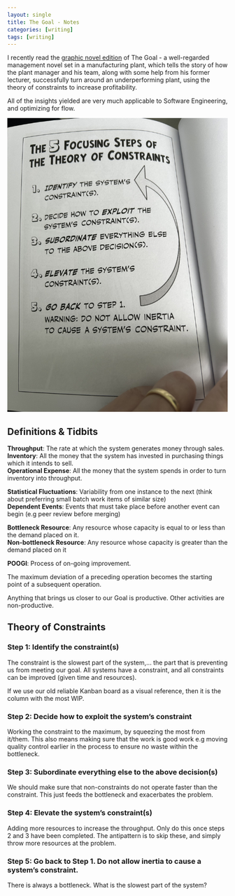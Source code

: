 ```yaml
---
layout: single
title: The Goal - Notes 
categories: [writing]
tags: [writing]
---
```


I recently read the [graphic novel edition](https://www.amazon.co.uk/Goal-Business-Graphic-Novel/dp/0884272079) of The Goal - a well-regarded management novel set in a 
manufacturing plant, which tells the story of how the plant manager and his team, along with some help from his former lecturer, successfully turn around an 
underperforming plant, using the theory of constraints to increase profitability.   

All of the insights yielded are very much applicable to Software Engineering, and optimizing for flow. 

![toc](/assets/images/thegoal/toc.jpg)

## Definitions & Tidbits

**Throughput**: The rate at which the system generates money through sales.  
**Inventory**: All the money that the system has invested in purchasing things which it intends to sell.  
**Operational Expense**: All the money that the system spends in order to turn inventory into throughput.  

**Statistical Fluctuations**: Variability from one instance to the next (think about preferring small batch work items of similar size)  
**Dependent Events**: Events that must take place before another event can begin (e.g peer review before merging)  

**Bottleneck Resource**: Any resource whose capacity is equal to or less than the demand placed on it.  
**Non-bottleneck Resource**: Any resource whose capacity is greater than the demand placed on it  

**POOGI**: Process of on-going improvement.  

The maximum deviation of a preceding operation becomes the starting point of a subsequent operation.  

Anything that brings us closer to our Goal is productive. Other activities are non-productive.

## Theory of Constraints
### Step 1: Identify the constraint(s)
The constraint is the slowest part of the system,... the part that is preventing us from meeting our goal.
All systems have a constraint, and all constraints can be improved (given time and resources).

If we use our old reliable Kanban board as a visual reference, then it is the column with the most WIP.  

### Step 2: Decide how to exploit the system’s constraint
Working the constraint to the maximum, by squeezing the most from it/them. This also means making sure that the work is good work e.g moving quality 
control earlier in the process to ensure no waste within the bottleneck.

### Step 3: Subordinate everything else to the above decision(s)
We should make sure that non-constraints do not operate faster than the constraint. This just feeds the bottleneck and exacerbates the problem.

### Step 4: Elevate the system’s constraint(s)
Adding more resources to increase the throughput. Only do this once steps 2 and 3 have been completed. The antipattern is to skip these, and simply throw more resources at the problem.

### Step 5: Go back to Step 1. Do not allow inertia to cause a system’s constraint.
There is always a bottleneck. What is the slowest part of the system?

